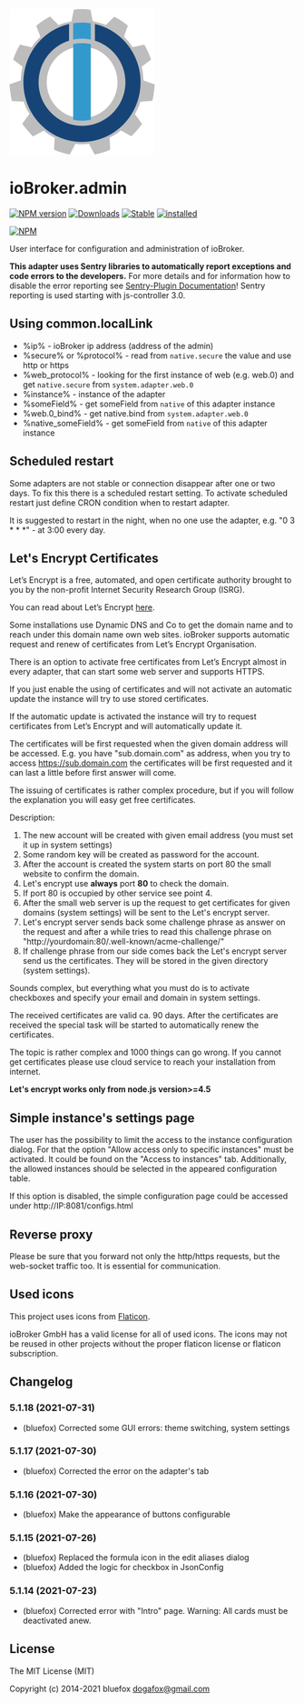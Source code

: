 ![Logo](admin/admin.png)
# ioBroker.admin

[![NPM version](http://img.shields.io/npm/v/iobroker.admin.svg)](https://www.npmjs.com/package/iobroker.admin)
[![Downloads](https://img.shields.io/npm/dm/iobroker.admin.svg)](https://www.npmjs.com/package/iobroker.admin)
[![Stable](http://iobroker.live/badges/admin-stable.svg)](http://iobroker.live/badges/admin-stable.svg)
[![installed](http://iobroker.live/badges/admin-installed.svg)](http://iobroker.live/badges/admin-installed.svg)

[![NPM](https://nodei.co/npm/iobroker.admin.png?downloads=true)](https://nodei.co/npm/iobroker.admin/)

User interface for configuration and administration of ioBroker.

**This adapter uses Sentry libraries to automatically report exceptions and code errors to the developers.** For more details and for information how to disable the error reporting see [Sentry-Plugin Documentation](https://github.com/ioBroker/plugin-sentry#plugin-sentry)! Sentry reporting is used starting with js-controller 3.0.

## Using common.localLink
- %ip% - ioBroker ip address (address of the admin)
- %secure% or %protocol% - read from `native.secure` the value and use http or https
- %web_protocol% - looking for the first instance of web (e.g. web.0) and get `native.secure` from `system.adapter.web.0`
- %instance% - instance of the adapter
- %someField% - get someField from `native` of this adapter instance
- %web.0_bind% - get native.bind from `system.adapter.web.0`
- %native_someField% - get someField from `native` of this adapter instance

## Scheduled restart
Some adapters are not stable or connection disappear after one or two days.
To fix this there is a scheduled restart setting.
To activate scheduled restart just define CRON condition when to restart adapter.

It is suggested to restart in the night, when no one use the adapter, e.g. "0 3 * * *" - at 3:00 every day.

## Let's Encrypt Certificates
Let’s Encrypt is a free, automated, and open certificate authority brought to you by the non-profit Internet Security Research Group (ISRG).

You can read about Let’s Encrypt [here](https://letsencrypt.org/).

Some installations use Dynamic DNS and Co to get the domain name and to reach under this domain name own web sites.
ioBroker supports automatic request and renew of certificates from Let’s Encrypt Organisation.

There is an option to activate free certificates from Let’s Encrypt almost in every adapter, that can start some web server and supports HTTPS.

If you just enable the using of certificates and will not activate an automatic update the instance will try to use stored certificates.

If the automatic update is activated the instance will try to request certificates from Let’s Encrypt and will automatically update it.

The certificates will be first requested when the given domain address will be accessed. E.g. you have "sub.domain.com" as address, when you try to access https://sub.domain.com the certificates will be first requested and it can last a little before first answer will come.

The issuing of certificates is rather complex procedure, but if you will follow the explanation you will easy get free certificates.

Description:

1. The new account will be created with given email address (you must set it up in system settings)
2. Some random key will be created as password for the account.
3. After the account is created the system starts on port 80 the small website to confirm the domain.
4. Let's encrypt use **always** port **80** to check the domain.
5. If port 80 is occupied by other service see point 4.
6. After the small web server is up the request to get certificates for given domains (system settings) will be sent to the Let's encrypt server.
7. Let's encrypt server sends back some challenge phrase as answer on the request and after a while tries to read this challenge phrase on "http://yourdomain:80/.well-known/acme-challenge/<CHALLENGE>"
8. If challenge phrase from our side comes back the Let's encrypt server send us the certificates. They will be stored in the given directory (system settings).

Sounds complex, but everything what you must do is to activate checkboxes and specify your email and domain in system settings.

The received certificates are valid ca. 90 days.
After the certificates are received the special task will be started to automatically renew the certificates.

The topic is rather complex and 1000 things can go wrong. If you cannot get certificates please use cloud service to reach your installation from internet.

**Let's encrypt works only from node.js version>=4.5**

## Simple instance's settings page
The user has the possibility to limit the access to the instance configuration dialog.
For that the option "Allow access only to specific instances" must be activated.
It could be found on the "Access to instances" tab.
Additionally, the allowed instances should be selected in the appeared configuration table.

If this option is disabled, the simple configuration page could be accessed under http://IP:8081/configs.html

## Reverse proxy
Please be sure that you forward not only the http/https requests, but the web-socket traffic too. It is essential for communication.

## Used icons
This project uses icons from [Flaticon](https://www.flaticon.com/).

ioBroker GmbH has a valid license for all of used icons.
The icons may not be reused in other projects without the proper flaticon license or flaticon subscription.

<!--
	Placeholder for the next version (at the beginning of the line):
	### __WORK IN PROGRESS__
-->

## Changelog
### 5.1.18 (2021-07-31)
* (bluefox) Corrected some GUI errors: theme switching, system settings

### 5.1.17 (2021-07-30)
* (bluefox) Corrected the error on the adapter's tab

### 5.1.16 (2021-07-30)
* (bluefox) Make the appearance of buttons configurable
 
### 5.1.15 (2021-07-26)
* (bluefox) Replaced the formula icon in the edit aliases dialog
* (bluefox) Added the logic for checkbox in JsonConfig 

### 5.1.14 (2021-07-23)
* (bluefox) Corrected error with "Intro" page. Warning: All cards must be deactivated anew.

## License
The MIT License (MIT)

Copyright (c) 2014-2021 bluefox <dogafox@gmail.com>
